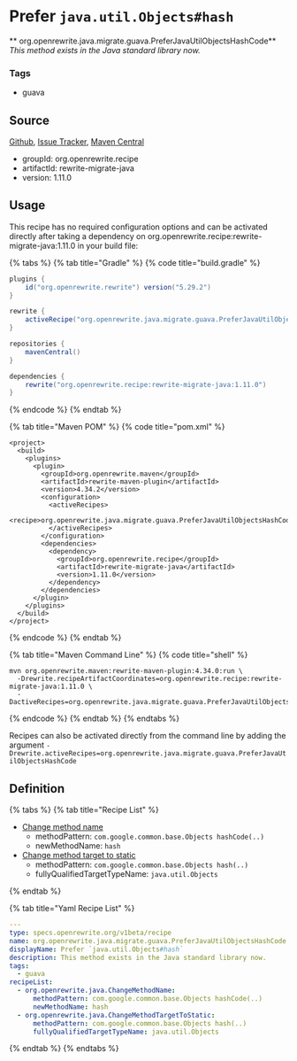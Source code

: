 # Prefer `java.util.Objects#hash`

** org.openrewrite.java.migrate.guava.PreferJavaUtilObjectsHashCode**
_This method exists in the Java standard library now._

### Tags

* guava

## Source

[Github](https://github.com/openrewrite/rewrite-migrate-java), [Issue Tracker](https://github.com/openrewrite/rewrite-migrate-java/issues), [Maven Central](https://search.maven.org/artifact/org.openrewrite.recipe/rewrite-migrate-java/1.11.0/jar)

* groupId: org.openrewrite.recipe
* artifactId: rewrite-migrate-java
* version: 1.11.0


## Usage

This recipe has no required configuration options and can be activated directly after taking a dependency on org.openrewrite.recipe:rewrite-migrate-java:1.11.0 in your build file:

{% tabs %}
{% tab title="Gradle" %}
{% code title="build.gradle" %}
```groovy
plugins {
    id("org.openrewrite.rewrite") version("5.29.2")
}

rewrite {
    activeRecipe("org.openrewrite.java.migrate.guava.PreferJavaUtilObjectsHashCode")
}

repositories {
    mavenCentral()
}

dependencies {
    rewrite("org.openrewrite.recipe:rewrite-migrate-java:1.11.0")
}
```
{% endcode %}
{% endtab %}

{% tab title="Maven POM" %}
{% code title="pom.xml" %}
```markup
<project>
  <build>
    <plugins>
      <plugin>
        <groupId>org.openrewrite.maven</groupId>
        <artifactId>rewrite-maven-plugin</artifactId>
        <version>4.34.2</version>
        <configuration>
          <activeRecipes>
            <recipe>org.openrewrite.java.migrate.guava.PreferJavaUtilObjectsHashCode</recipe>
          </activeRecipes>
        </configuration>
        <dependencies>
          <dependency>
            <groupId>org.openrewrite.recipe</groupId>
            <artifactId>rewrite-migrate-java</artifactId>
            <version>1.11.0</version>
          </dependency>
        </dependencies>
      </plugin>
    </plugins>
  </build>
</project>
```
{% endcode %}
{% endtab %}

{% tab title="Maven Command Line" %}
{% code title="shell" %}
```shell
mvn org.openrewrite.maven:rewrite-maven-plugin:4.34.0:run \
  -Drewrite.recipeArtifactCoordinates=org.openrewrite.recipe:rewrite-migrate-java:1.11.0 \
  -DactiveRecipes=org.openrewrite.java.migrate.guava.PreferJavaUtilObjectsHashCode
```
{% endcode %}
{% endtab %}
{% endtabs %}

Recipes can also be activated directly from the command line by adding the argument `-Drewrite.activeRecipes=org.openrewrite.java.migrate.guava.PreferJavaUtilObjectsHashCode`

## Definition

{% tabs %}
{% tab title="Recipe List" %}
* [Change method name](../../../java/changemethodname.md)
  * methodPattern: `com.google.common.base.Objects hashCode(..)`
  * newMethodName: `hash`
* [Change method target to static](../../../java/changemethodtargettostatic.md)
  * methodPattern: `com.google.common.base.Objects hash(..)`
  * fullyQualifiedTargetTypeName: `java.util.Objects`

{% endtab %}

{% tab title="Yaml Recipe List" %}
```yaml
---
type: specs.openrewrite.org/v1beta/recipe
name: org.openrewrite.java.migrate.guava.PreferJavaUtilObjectsHashCode
displayName: Prefer `java.util.Objects#hash`
description: This method exists in the Java standard library now.
tags:
  - guava
recipeList:
  - org.openrewrite.java.ChangeMethodName:
      methodPattern: com.google.common.base.Objects hashCode(..)
      newMethodName: hash
  - org.openrewrite.java.ChangeMethodTargetToStatic:
      methodPattern: com.google.common.base.Objects hash(..)
      fullyQualifiedTargetTypeName: java.util.Objects

```
{% endtab %}
{% endtabs %}
